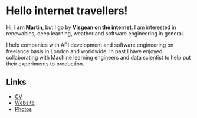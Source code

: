 # Hello internet travellers!

Hi, **I am Martin**, but I go by **Visgean on the internet**. I am interested in renewables, deep learning, weather and software engineering in general.

I help companies with API development and software engineering on freelance basis in London and worldwide. In past I have enjoyed collaborating with Machine learning engineers and data scientist to help put their experiments to production.


## Links

- [CV](https://visgean.me/cv.pdf)
- [Website](https://visgean.me)
- [Photos](https://tintinburgh.com/)
